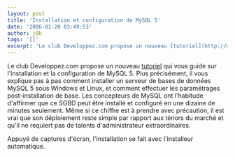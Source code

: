 ```yaml
---
layout: post
title: 'Installation et configuration de MySQL 5'
date: '2006-01-20 03:49:53'
author: j0k
tags: '[]'
excerpt: 'Le club Developpez.com propose un nouveau [tutoriel](http://maximilian.developpez.com/mysql/installation_mysql5/) qui vous guide sur l''installation et la configuration de MySQL 5. Plus précisément, il vous explique pas à pas comment installer un serveur de bases de données MySQL 5 sous Windows et Linux, et comment effectuer les paramétrages post-installation de base.       ...'
---
```


Le club Developpez.com propose un nouveau [tutoriel](http://maximilian.developpez.com/mysql/installation_mysql5/) qui vous guide sur l'installation et la configuration de MySQL 5. Plus précisément, il vous explique pas à pas comment installer un serveur de bases de données MySQL 5 sous Windows et Linux, et comment effectuer les paramétrages post-installation de base.
Les concepteurs de MySQL ont l'habitude d'affirmer que ce SGBD peut être installé et configuré en une dizaine de minutes seulement. Même si ce chiffre est à prendre avec précaution, il est vrai que son déploiement reste simple par rapport aux ténors du marché et qu'il ne requiert pas de talents d'administrateur extraordinaires.

Appuyé de captures d'écran, l'installation se fait avec l'installeur automatique.
